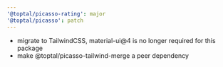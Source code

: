 ```yaml
---
'@toptal/picasso-rating': major
'@toptal/picasso': patch
---
```


- migrate to TailwindCSS, material-ui@4 is no longer required for this package
- make @toptal/picasso-tailwind-merge a peer dependency
